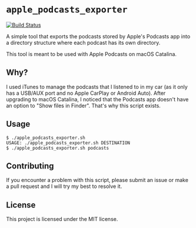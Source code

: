 # `apple_podcasts_exporter`

[![Build Status](https://travis-ci.com/gillesmag/apple_podcasts_exporter.svg?branch=master)](https://travis-ci.com/gillesmag/apple_podcasts_exporter)

A simple tool that exports the podcasts stored by Apple's Podcasts app
into a directory structure where each podcast has its own directory.

This tool is meant to be used with Apple Podcasts on macOS Catalina.

## Why?

I used iTunes to manage the podcasts that I listened to in my car (as
it only has a USB/AUX port and no Apple CarPlay or Android
Auto). After upgrading to macOS Catalina, I noticed that the Podcasts
app doesn't have an option to "Show files in Finder". That's why this
script exists.

## Usage
```
$ ./apple_podcasts_exporter.sh
USAGE: ./apple_podcasts_exporter.sh DESTINATION
$ ./apple_podcasts_exporter.sh podcasts
```

## Contributing

If you encounter a problem with this script, please submit an issue or
make a pull request and I will try my best to resolve it.

## License

This project is licensed under the MIT license.
